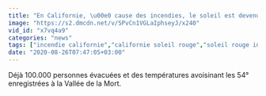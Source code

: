 ```yaml
---
title: "En Californie, \u00e0 cause des incendies, le soleil est devenu rouge"
image: "https://s2.dmcdn.net/v/SPvCn1VGLaIphseyJ/x240"
vid_id: "x7vq4a9"
categories: "news"
tags: ["incendie californie","californie soleil rouge","soleil rouge incendie"]
date: "2020-08-26T07:47:05+03:00"
---
```

Déjà 100.000 personnes évacuées et des températures avoisinant les 54° enregistrées à la Vallée de la Mort.
